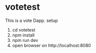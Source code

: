 # votetest
This is a vote Dapp.
setup
1. cd votetest
2. npm install
3. npm run dev
4. open browser on http://localhost:8080
